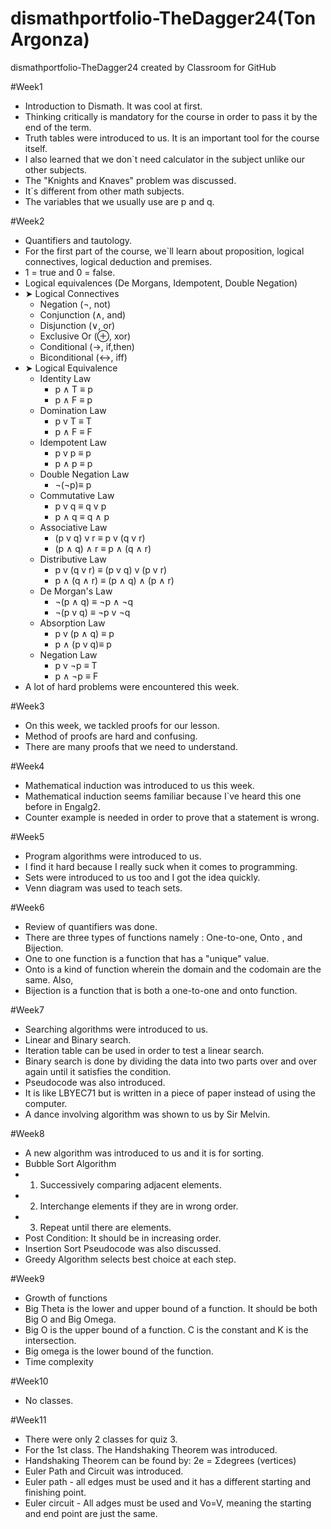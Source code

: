 # dismathportfolio-TheDagger24(Ton Argonza)
dismathportfolio-TheDagger24 created by Classroom for GitHub

#Week1
- Introduction to Dismath. It was cool at first.
- Thinking critically is mandatory for the course in order to pass it by the end of the term.
- Truth tables were introduced to us. It is an important tool for the course itself.
- I also learned that we don`t need calculator in the subject unlike our other subjects.
- The "Knights and Knaves" problem was discussed.
- It`s different from other math subjects. 
- The variables that we usually use are p and q.

#Week2
- Quantifiers and tautology.
- For the first part of the course, we`ll learn about proposition, logical connectives, logical deduction and premises.
- 1 = true and 0 = false.
- Logical equivalences (De Morgans, Idempotent, Double Negation)
- ➤ Logical Connectives
   - Negation (¬, not)
   - Conjunction (∧, and)
   - Disjunction (∨, or)
   - Exclusive Or (⊕, xor)
   - Conditional (→, if,then)
   - Biconditional (↔, iff)
- ➤ Logical Equivalence
   -  Identity Law
      - p ∧ T ≡ p
      - p ∧ F ≡ p
   - Domination Law
      - p v T ≡ T  
      - p ∧ F ≡ F 
   - Idempotent Law
      - p v p ≡ p 
      - p ∧ p ≡ p 
   - Double Negation Law
      - ¬(¬p)≡ p 
   - Commutative Law
      - p v q ≡ q v p
      - p ∧ q ≡ q ∧ p 
   - Associative Law
      - (p v q) v r ≡ p v (q v r) 
      - (p ∧ q) ∧ r ≡ p ∧ (q ∧ r)
   - Distributive Law
      - p v (q v r) ≡ (p v q) v (p v r)
      - p ∧ (q ∧ r) ≡ (p ∧ q) ∧ (p ∧ r) 
   - De Morgan's Law
      - ¬(p ∧ q) ≡ ¬p ∧ ¬q
      - ¬(p v q) ≡ ¬p v ¬q 
   - Absorption Law
      - p v (p ∧ q) ≡ p 
      - p ∧ (p v q)≡ p 
   - Negation Law
      - p v ¬p ≡ T
      - p ∧ ¬p ≡ F 
- A lot of hard problems were encountered this week.

#Week3
- On this week, we tackled proofs for our lesson.
- Method of proofs are hard and confusing.
- There are many proofs that we need to understand.

#Week4
- Mathematical induction was introduced to us this week. 
- Mathematical induction seems familiar because I`ve heard this one before in Engalg2.
- Counter example is needed in order to prove that a statement is wrong.

#Week5
- Program algorithms were introduced to us.
- I find it hard because I really suck when it comes to programming. 
- Sets were introduced to us too and I got the idea quickly.
- Venn diagram was used to teach sets.


#Week6
- Review of quantifiers was done.
- There are three types of functions namely : One-to-one, Onto , and Bijection.
- One to one function is a function that has a "unique" value.
- Onto is a kind of function wherein the domain and the codomain are the same. Also,
- Bijection is a function that is both a one-to-one and onto function.


#Week7
- Searching algorithms were introduced to us.
- Linear and Binary search.
- Iteration table can be used in order to test a linear search.
- Binary search is done by dividing the data into two parts over and over again until it satisfies the condition.
- Pseudocode was also introduced.
- It is like LBYEC71 but is written in a piece of paper instead of using the computer.
- A dance involving algorithm was shown to us by Sir Melvin.


#Week8
- A new algorithm was introduced to us and it is for sorting.
- Bubble Sort Algorithm 
-   1. Successively comparing adjacent elements.
-   2. Interchange elements if they are in wrong order.
-   3. Repeat until there are elements.
-   Post Condition: It should be in increasing order.
- Insertion Sort Pseudocode was also discussed.
- Greedy Algorithm selects best choice at each step.

#Week9
- Growth of functions
- Big Theta is the lower and upper bound of a function. It should be both Big O and Big Omega.
- Big O is the upper bound of a function. C is the constant and K is the intersection.
- Big omega is the lower bound of the function.
- Time complexity

#Week10
- No classes.

#Week11
- There were only 2 classes for quiz 3.
- For the 1st class. The Handshaking Theorem was introduced.
- Handshaking Theorem can be found by: 2e = Σdegrees (vertices)
- Euler Path and Circuit was introduced.
- Euler path - all edges must be used and it has a different starting and finishing point.
- Euler circuit - All adges must be used and Vo=V, meaning the starting and end point are just the same.

